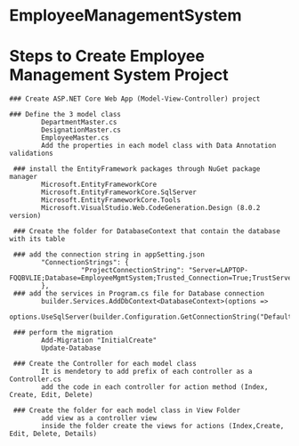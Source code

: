 # EmployeeManagementSystem

# Steps to Create Employee Management System Project

    ### Create ASP.NET Core Web App (Model-View-Controller) project 
    
    ### Define the 3 model class 
            DepartmentMaster.cs
            DesignationMaster.cs
            EmployeeMaster.cs
            Add the properties in each model class with Data Annotation validations 
            
     ### install the EntityFramework packages through NuGet package manager
            Microsoft.EntityFrameworkCore
            Microsoft.EntityFrameworkCore.SqlServer
            Microsoft.EntityFrameworkCore.Tools
            Microsoft.VisualStudio.Web.CodeGeneration.Design (8.0.2 version)
            
     ### Create the folder for DatabaseContext that contain the database with its table
    
     ### add the connection string in appSetting.json
            "ConnectionStrings": {
                      "ProjectConnectionString": "Server=LAPTOP-FQQBVLIE;Database=EmployeeMgmtSystem;Trusted_Connection=True;TrustServerCertificate=True;"
            },
     ### add the services in Program.cs file for Database connection 
            builder.Services.AddDbContext<DatabaseContext>(options => 
                    options.UseSqlServer(builder.Configuration.GetConnectionString("DefaultConnection")));

     ### perform the migration 
            Add-Migration "InitialCreate"
            Update-Database
            
     ### Create the Controller for each model class 
            It is mendetory to add prefix of each controller as a Controller.cs 
            add the code in each controller for action method (Index, Create, Edit, Delete)

     ### Create the folder for each model class in View Folder 
            add view as a controller view 
            inside the folder create the views for actions (Index,Create, Edit, Delete, Details)
